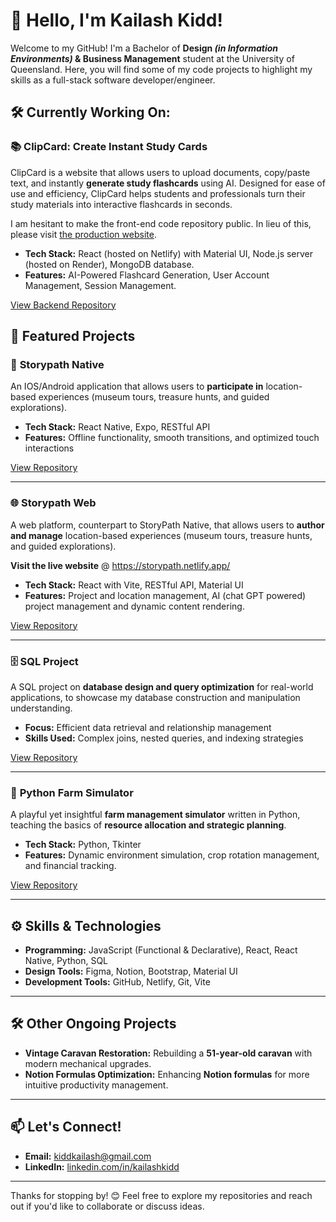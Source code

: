 # 👋 Hello, I'm Kailash Kidd!  

Welcome to my GitHub! I'm a Bachelor of **Design *(in Information Environments)* & Business Management** student at the University of Queensland. Here, you will find some of my code projects to highlight my skills as a full-stack software developer/engineer.

## 🛠️ Currently Working On:
### 📚 **ClipCard: Create Instant Study Cards**
ClipCard is a website that allows users to upload documents, copy/paste text, and instantly **generate study flashcards** using AI. Designed for ease of use and efficiency, ClipCard helps students and professionals turn their study materials into interactive flashcards in seconds.

I am hesitant to make the front-end code repository public. In lieu of this, please visit [the production website](https://clipcard.netlify.app).

- **Tech Stack:** React (hosted on Netlify) with Material UI, Node.js server (hosted on Render), MongoDB database.
- **Features:** AI-Powered Flashcard Generation, User Account Management, Session Management.

[View Backend Repository](https://github.com/KiddKailash/StudyCards--Server)


## 🌟 Featured Projects  
### 📱 **Storypath Native**  
An IOS/Android application that allows users to **participate in** location-based experiences (museum tours, treasure hunts, and guided explorations).
- **Tech Stack:** React Native, Expo, RESTful API
- **Features:** Offline functionality, smooth transitions, and optimized touch interactions

[View Repository](https://github.com/KiddKailash/StoryPath---Native)
  
---

### 🌐 **Storypath Web**  
A web platform, counterpart to StoryPath Native, that allows users to **author and manage** location-based experiences (museum tours, treasure hunts, and guided explorations).

**Visit the live website** @ https://storypath.netlify.app/ 
- **Tech Stack:** React with Vite, RESTful API, Material UI
- **Features:** Project and location management, AI (chat GPT powered) project management and dynamic content rendering.

[View Repository](https://github.com/KiddKailash/StoryPath---Web.git)

---

### 🗄️ **SQL Project**  
A SQL project on **database design and query optimization** for real-world applications, to showcase my database construction and manipulation understanding.  
- **Focus:** Efficient data retrieval and relationship management  
- **Skills Used:** Complex joins, nested queries, and indexing strategies  

[View Repository](https://github.com/KiddKailash/SQL-DDL-and-DML)

---

### 🚜 **Python Farm Simulator**  
A playful yet insightful **farm management simulator** written in Python, teaching the basics of **resource allocation and strategic planning**.  
- **Tech Stack:** Python, Tkinter  
- **Features:** Dynamic environment simulation, crop rotation management, and financial tracking.

[View Repository](https://github.com/KiddKailash/Farm-Simulator)

---

## ⚙️ Skills & Technologies  
- **Programming:** JavaScript (Functional & Declarative), React, React Native, Python, SQL  
- **Design Tools:** Figma, Notion, Bootstrap, Material UI  
- **Development Tools:** GitHub, Netlify, Git, Vite

---

## 🛠️ Other Ongoing Projects  
- **Vintage Caravan Restoration:** Rebuilding a **51-year-old caravan** with modern mechanical upgrades.  
- **Notion Formulas Optimization:** Enhancing **Notion formulas** for more intuitive productivity management.

---

## 📫 Let's Connect!  
- **Email:** kiddkailash@gmail.com  
- **LinkedIn:** [linkedin.com/in/kailashkidd](https://www.linkedin.com/in/kailash-kidd-2979b3331/)  

---

Thanks for stopping by! 😊 Feel free to explore my repositories and reach out if you'd like to collaborate or discuss ideas.
